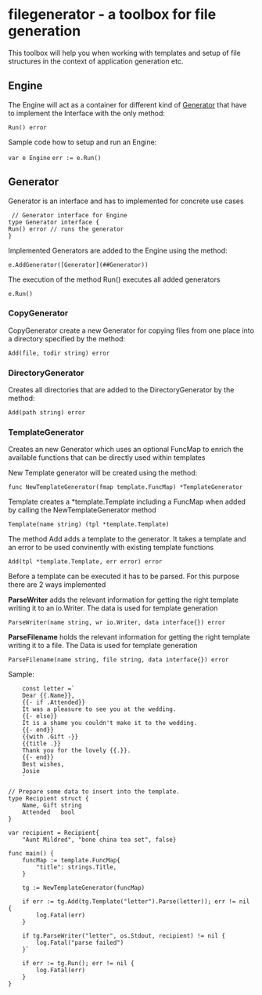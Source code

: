 # filegenerator - a toolbox for file generation
This toolbox will help you when working with templates and setup of file structures in the context of application generation etc.

## Engine
The Engine will act as a container for different kind of [Generator](##Generator) that have to implement the Interface with the only method:

`Run() error`

Sample code how to setup and run an Engine:

`var e Engine`
`err := e.Run()` 

## Generator
Generator is an interface and has to implemented for concrete use cases
```
 // Generator interface for Engine
type Generator interface {
Run() error // runs the generator
}
```

Implemented Generators are added to the Engine using the method:

`e.AddGenerator([Generator](##Generator))`

The execution of the method Run() executes all added generators

`e.Run()`

### CopyGenerator
CopyGenerator create a new Generator for copying files from one place into a directory specified by the method:

`Add(file, todir string) error` 

### DirectoryGenerator
Creates all directories that are added to the DirectoryGenerator by the method:

`Add(path string) error`

### TemplateGenerator 
Creates an new Generator which uses an optional FuncMap to enrich the available functions that can be directly used within templates

New Template generator will be created using the method:

`func NewTemplateGenerator(fmap template.FuncMap) *TemplateGenerator`

Template creates a *template.Template including a FuncMap when added by calling the NewTemplateGenerator method

`Template(name string) (tpl *template.Template)`

The method Add adds a template to the generator. It takes a template and an error to be used convinently with existing template functions

`Add(tpl *template.Template, err error) error`

Before a template can be executed it has to be parsed. For this purpose there are 2 ways implemented

**ParseWriter** adds the relevant information for getting the right template writing it to an io.Writer. The data is used for template generation

`ParseWriter(name string, wr io.Writer, data interface{}) error`

**ParseFilename** holds the relevant information for getting the right template writing it to a file. The Data is used for template generation

`ParseFilename(name string, file string, data interface{}) error `

Sample:
```
    const letter =` 
    Dear {{.Name}},
    {{- if .Attended}}
    It was a pleasure to see you at the wedding.
    {{- else}}
    It is a shame you couldn't make it to the wedding.
    {{- end}}
    {{with .Gift -}}
    {{title .}}
    Thank you for the lovely {{.}}.
    {{- end}}
    Best wishes,
    Josie
    `

// Prepare some data to insert into the template.
type Recipient struct {
	Name, Gift string
	Attended   bool
}

var recipient = Recipient{
	"Aunt Mildred", "bone china tea set", false}

func main() {
	funcMap := template.FuncMap{
		"title": strings.Title,
	}

	tg := NewTemplateGenerator(funcMap)

	if err := tg.Add(tg.Template("letter").Parse(letter)); err != nil {
		log.Fatal(err)
	}

	if tg.ParseWriter("letter", os.Stdout, recipient) != nil {
		log.Fatal("parse failed")
	}`

	if err := tg.Run(); err != nil {
		log.Fatal(err)
	}
}
```